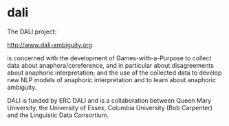 # dali

The DALI project:

http://www.dali-ambiguity.org

is concerned with the development of Games-with-a-Purpose to collect data about anaphora/coreference, and in particular about disagreements about anaphoric interpretation; and the use of the collected data to develop new NLP models of anaphoric interpretation and to learn about anaphoric ambiguity. 

DALI is funded by  ERC DALI and is a collaboration between Queen Mary University, the  University of Essex, Columbia University (Bob Carpenter) and the Linguistic Data Consortium.
